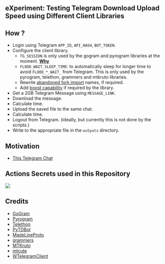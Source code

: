 ## eXperiment: Testing Telegram Download Upload Speed using Different Client Libraries

## How ?

- Login using Telegram `APP_ID`, `API_HASH`, `BOT_TOKEN`.
- Configure the client library.
    - `TG_SESSION` is only used by the gogram and pyrogram libraries at the moment. [**Why**](https://t.me/TG_Lore/22)
    - `FLOOD_WAIT_SLEEP_TIME`: to automatically sleep for longer time to avoid `FLOOD_*_WAIT_` from Telegram. This is only used by the pyrogram, telethon, grammers and mtkruto libraries.
    - Rewrite [abandoned fork import](https://github.com/TelegramPlayGround/bmt/blob/dacbca3/.github/workflows/hydrogram.yml#L31) names, if required.
    - Add [boost capability](https://github.com/TelegramPlayGround/bmt/blob/ed7f6ae/scripts/python/p2.py#L40) if required by the library.
- Get a 2GB Telegram Message using `MESSAGE_LINK`.
- Download the message.
- Calculate time.
- Upload the saved file to the same chat.
- Calculate time.
- Logout from Telegram. (ideally, but currently this is not done by the scripts.)
- Write to the appropriate file in the `outputs` directory.

## Motivation

- [This Telegram Chat](https://t.me/gogrammers/703819)

## Actions Secrets used in this Repository

![](https://is.gd/IkAgCs)

## Credits

- [GoGram](https://github.com/AmarnathCJD)
- [Pyrogram](https://github.com/delivrance)
- [Telethon](https://github.com/Lonami)
- [PyTDBot](https://github.com/AYMENJD/tdjson)
- [MadeLineProto](https://github.com/danog)
- [grammers](https://github.com/Lonami)
- [MTKruto](https://github.com/rojvv)
- [mtcute](https://github.com/teidesu)
- [WTelegramClient](https://github.com/wiz0u)
